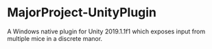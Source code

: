 # MajorProject-UnityPlugin
A Windows native plugin for Unity 2019.1.1f1 which exposes input from multiple mice in a discrete manor.
